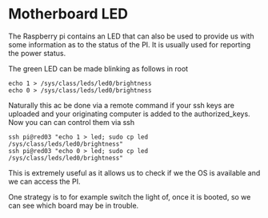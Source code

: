 # Motherboard LED

The Raspberry pi contains an LED that can also be used to provide us
with some information as to the status of the PI. It is usually used
for reporting the power status.

The green LED can be made blinking as follows in root

	echo 1 > /sys/class/leds/led0/brightness
	echo 0 > /sys/class/leds/led0/brightness

Naturally this ac be done via a remote command if your ssh keys are
uploaded and your originating computer is added to the
authorized_keys. Now you can can control them via ssh

	ssh pi@red03 "echo 1 > led; sudo cp led /sys/class/leds/led0/brightness"
	ssh pi@red03 "echo 0 > led; sudo cp led /sys/class/leds/led0/brightness"

This is extremely useful as it allows us to check if we the OS is
available and we can access the PI.

One strategy is to for example switch the light of, once it is booted,
so we can see which board may be in trouble.
